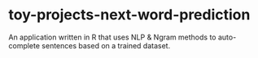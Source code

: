 # toy-projects-next-word-prediction
An application written in R that uses NLP &amp; Ngram methods to auto-complete sentences based on a trained dataset.
